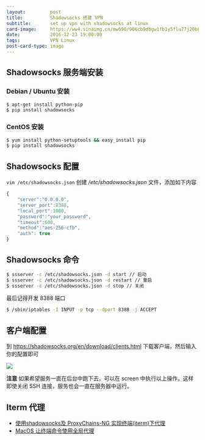 ```yaml
---
layout:         post
title:          Shadowsocks 搭建 VPN
subtitle:       set up vpn with shadowsocks at linux
card-image:     https://ww4.sinaimg.cn/mw690/906cb9dbgw1fb1y5flu77j20b806qmxg.jpg
date:           2016-12-23 19:00:00
tags:           VPN Linux
post-card-type: image
---
```


## Shadowsocks 服务端安装

### Debian / Ubuntu 安装

```bash
$ apt-get install python-pip
$ pip install shadowsocks
```

### CentOS 安装

```bash
$ yum install python-setuptools && easy_install pip
$ pip install shadowsocks
```

## Shadowsocks 配置

```vim /etc/shadowsocks.json``` 创建 */etc/shadowsocks.json* 文件，添加如下内容

```js
{
    "server":"0.0.0.0",
    "server_port":8388,
    "local_port":1080,
    "password":"your_password",
    "timeout":600,
    "method":"aes-256-cfb",
    "auth": true
}
```

## Shadowsocks 命令

```bash
$ ssserver -c /etc/shadowsocks.json -d start // 启动
$ ssserver -c /etc/shadowsocks.json -d restart // 重启
$ ssserver -c /etc/shadowsocks.json -d stop // 关闭
```

最后记得开发 8388 端口

```bash
$ /sbin/iptables -I INPUT -p tcp --dport 8388 -j ACCEPT
```

## 客户端配置

到 https://shadowsocks.org/en/download/clients.html 下载客户端，然后输入你的配置即可

![](https://ww3.sinaimg.cn/mw690/906cb9dbjw1fb1wtxe06kj20sg0hyq4w.jpg)

**注意** 如果希望服务一直在后台中跑下去，可以在 screen 中执行以上操作，这样即使关闭 SSH 连接，服务也会一直在服务器中运行。

## Iterm 代理

* [使用shadowsocks及 ProxyChains-NG 实现终端(iterm)下代理](https://segmentfault.com/a/1190000004607285)
* [MacOS 让终端命令使用全局代理](http://www.jianshu.com/p/bee7c63c3d50)
